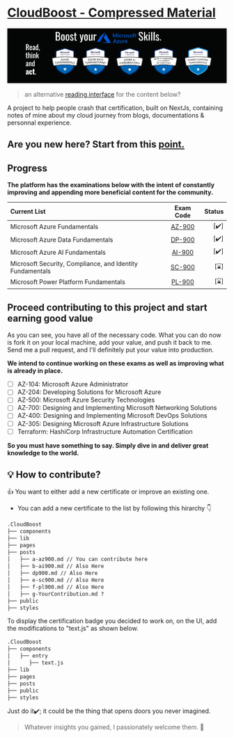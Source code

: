 # [CloudBoost - Compressed Material](https://cloud.itzyahya.tech)

<img class="img" src="Banner.png" alt="Hey">

> an alternative [reading interface](https://yaya2devops.github.io/CloudBoost/) for the content below?

A project to help people crash that certification, built on NextJs, containing notes of mine about my cloud journey from blogs, documentations & personnal experience.

## Are you new here? Start from this [point.](/posts/a-az900.md)

  
## Progress

  **The platform has the examinations below with the intent of constantly improving and appending more beneficial content for the community.**
  
| Current List  | Exam Code  | Status |
|:-------- |:--------:| --------:|
| Microsoft Azure Fundamentals      |  [AZ-900](/posts/a-az900.md)   |     [✔️] |
| Microsoft Azure Data Fundamentals      |   [DP-900](/posts/dp900.md)   |     [✔️] |
| Microsoft Azure AI Fundamentals      |  [AI-900](/posts/b-ai900.md)   |     [✔️] |
| Microsoft Security, Compliance, and Identity Fundamentals       |   [SC-900](/posts/e-sc900.md)   |     [⌛️] |
| Microsoft Power Platform Fundamentals      |   [PL-900](/posts/f-pl900.md)   |     [⌛️] |

## Proceed contributing to this project and start earning good value
As you can see, you have all of the necessary code. What you can do now is fork it on your local machine, add your value, and push it back to me. Send me a pull request, and I'll definitely put your value into production.

**We intend to continue working on these exams as well as improving what is already in place.**
 - [ ] AZ-104: Microsoft Azure Administrator 
 - [ ] AZ-204: Developing Solutions for Microsoft Azure 
 - [ ] AZ-500: Microsoft Azure Security Technologies  
 - [ ] AZ-700: Designing and Implementing Microsoft Networking Solutions
 - [ ] AZ-400: Designing and Implementing Microsoft DevOps Solutions 
 - [ ] AZ-305: Designing Microsoft Azure Infrastructure Solutions 
 - [ ] Terraform: HashiCorp Infrastructure Automation Certification 

**So you must have something to say. Simply dive in and deliver great knowledge to the world.**

##  :bulb: How to contribute?
👍 You want to either add a new certificate or improve an existing one.  
- You can add a new certificate to the list by following this hirarchy 👇

 
``` 
.CloudBoost
├── components
├── lib
├── pages
├── posts
│   ├── a-az900.md // You can contribute here
│   ├── b-ai900.md // Also Here
│   ├── dp900.md // Also Here
│   ├── e-sc900.md // Also Here
│   ├── f-pl900.md // Also Here
│   ├── g-YourContribution.md ?
├── public
├── styles
```

To display the certification badge you decided to work on, on the UI, add the modifications to "text.js" as shown below.
``` 
.CloudBoost
├── components
│   ├── entry
│      ├── text.js
├── lib
├── pages
├── posts
├── public
├── styles
```
Just do it✔️; it could be the thing that opens doors you never imagined.
> Whatever insights you gained, I passionately welcome them. :tada:




